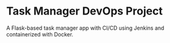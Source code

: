 # Task Manager DevOps Project
A Flask-based task manager app with CI/CD using Jenkins and containerized with Docker.
